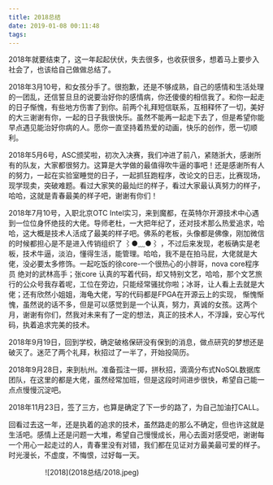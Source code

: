 ```yaml
---
title: 2018总结
date: 2019-01-08 00:11:48
tags:
---
```


  2018年就要结束了，这一年起起伏伏，失去很多，也收获很多，想着马上要步入社会了，也该给自己做做总结了。
  
  2018年3月10号，和女孩分手了。很抱歉，还是不够成熟，自己的感情和生活处理的一团乱，还信誓旦旦的说要治好你的感情病，你还傻傻的相信我了。和你一起走的日子惭愧，有些地方伤害了到你。前两个礼拜短信联系，互相释怀了一切，美好的大三谢谢有你，一起的日子我很快乐。虽然不能再一起走下去了，但是希望你能早点遇见能治好你病的人。愿你一直坚持着热爱的动画，快乐的创作，愿一切顺利。
  
  2018年5月6号，ASC颁奖啦，初次入决赛，我们冲进了前八，紧随浙大，感谢所有的队友，大家都很努力。这算是大学做的最值得吹牛逼的事吧！还是感谢所有人的努力，一起在实验室睡觉的日子，一起抓狂跑程序，改论文的日志，比赛现场，现学现卖，突破难题。看过大家笑的最灿烂的样子，看过大家最认真努力的样子，哈哈，这就是青春最美的样子吧，谢谢有你们！
  
  2018年7月10号，入职北京OTC Intel实习，来到魔都，在英特尔开源技术中心遇到一位位身怀绝技的大佬。导师老杜，一大把年纪了，还对技术那么热爱追求，哈哈，这大概是技术人活成了最美的样子吧。佛系的老板，头像都是佛像，刚加微信的时候都担心是不是进入传销组织了 ⌇●﹏●⌇ ，不过后来发现，老板确实是老板，技术牛逼，淡泊，懂得生活，能管理。哈哈，我不是在拍马屁，大佬就是大佬，没必要太多修饰。一起吃饭的徐core-一个很热心的小胖哥，nova core程序员 绝对的武林高手；张core 认真的写着代码，却又特别文艺，哈哈，那个文艺旅行的公众号我存着呢，工位在旁边，只能经常骚扰你啦；冰哥，让人看上去就是大佬；还有欣然小姐姐，海龟大佬，写的代码都是FPGA在开源云上的实现， 惭愧惭愧，虽然说的话不多，但是可以感觉到是一个认真，努力，真诚的女孩。这两个月，谢谢有你们，然我对未来有了一定的想法，真正的技术人，不浮躁，安心写代码，执着追求完美的技术。
  
  2018年9月19日，回到学校，确定破格保研没有保到的消息，做点研究的梦想还是破灭了。迷茫了两个礼拜，秋招过了一半了，开始投简历。
  
 2018年9月28日，来到杭州。准备孤注一掷，拼秋招，滴滴分布式NoSQL数据库团队，在这里的都是大佬，虽然经常加班，但是这段时间进步很快，希望自己能一点点慢慢沉淀吧。
 
 2018年11月23日，签了三方，也算是确定了下一步的路了，为自己加油打CALL。
 
 回看过去这一年，还是执着的追求的技术，虽然路走的那么不确定，但也许这就是生活吧。感情上还是问题一大堆，希望自己慢慢成长，用心去面对感受吧，谢谢每一个用心一起走过的人，青春里没有对错，我们都在见证对方最美最可爱的样子。时光漫长，不虚度，不悔恨，过好每一天。
 
<div style="width: 360px; margin: auto">![2018](2018总结/2018.jpeg)</div>


